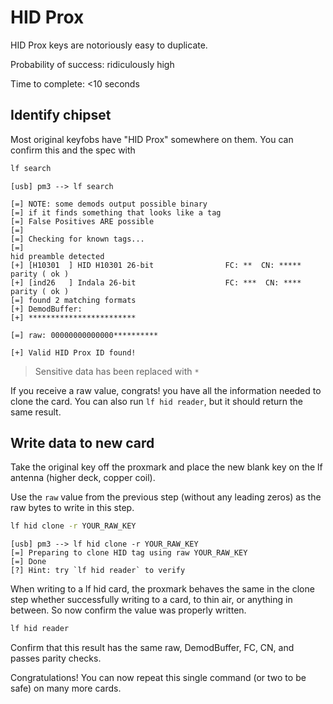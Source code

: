# HID Prox

HID Prox keys are notoriously easy to duplicate. 

Probability of success: ridiculously high

Time to complete: <10 seconds

## Identify chipset

Most original keyfobs have "HID Prox" somewhere on them. You can confirm this and the spec with 
```bash
lf search
```

```log
[usb] pm3 --> lf search

[=] NOTE: some demods output possible binary
[=] if it finds something that looks like a tag
[=] False Positives ARE possible
[=] 
[=] Checking for known tags...
[=] 
hid preamble detected
[+] [H10301  ] HID H10301 26-bit                FC: **  CN: *****  parity ( ok )
[+] [ind26   ] Indala 26-bit                    FC: ***  CN: ****  parity ( ok )
[=] found 2 matching formats
[+] DemodBuffer:
[+] ************************

[=] raw: 00000000000000**********

[+] Valid HID Prox ID found!
```

> Sensitive data has been replaced with `*`

If you receive a raw value, congrats! you have all the information needed to clone the card. You can also run `lf hid reader`, but it should return the same result.

## Write data to new card

Take the original key off the proxmark and place the new blank key on the lf antenna (higher deck, copper coil).

Use the `raw` value from the previous step (without any leading zeros) as the raw bytes to write in this step.

```bash
lf hid clone -r YOUR_RAW_KEY
```

```log
[usb] pm3 --> lf hid clone -r YOUR_RAW_KEY
[=] Preparing to clone HID tag using raw YOUR_RAW_KEY
[=] Done
[?] Hint: try `lf hid reader` to verify
```

When writing to a lf hid card, the proxmark behaves the same in the clone step whether successfully writing to a card, to thin air, or anything in between. So now confirm the value was properly written.

```bash 
lf hid reader
```

Confirm that this result has the same raw, DemodBuffer, FC, CN, and passes parity checks.

Congratulations! You can now repeat this single command (or two to be safe) on many more cards.
